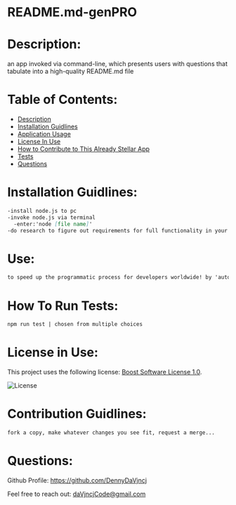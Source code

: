 
  
  # README.md-genPRO

  # Description:
  an app invoked via command-line, which presents users with questions that tabulate into a high-quality README.md file

  # Table of Contents:
  - [Description](#description)
  - [Installation Guidlines](#installation-guidlines)
  - [Application Usage](#use)
  - [License In Use](#license-in-use)
  - [How to Contribute to This Already Stellar App](#contribution-Guidlines)
  - [Tests](#how-to-run-tests)
  - [Questions](#questions)

  # Installation Guidlines:
  ```md
  -install node.js to pc
  -invoke node.js via terminal
    -enter:'node [file name]'
  -do research to figure out requirements for full functionality in your programmatic purpose
  ```

  # Use:
  ```md
  to speed up the programmatic process for developers worldwide! by 'automating' a crucial piece in app development
  ```

  # How To Run Tests:
  ```md
  npm run test | chosen from multiple choices
  ```

  # License in Use:  
  This project uses the following license: [Boost Software License 1.0]().
  
  ![License](https://img.shields.io/badge/License-Boost%20Software%20License%201.0-blue.svg)
  

  # Contribution Guidlines:
  ```md
  fork a copy, make whatever changes you see fit, request a merge...
  ```

  # Questions:  
  Github Profile: https://github.com/DennyDaVjncj
  
  Feel free to reach out: daVjncjCode@gmail.com
  
